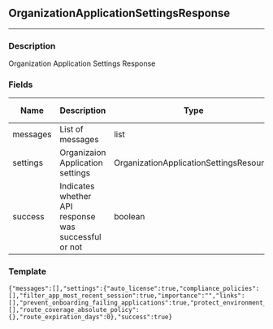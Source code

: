## OrganizationApplicationSettingsResponse
---
### Description
Organization Application Settings Response
### Fields
| Name | Description | Type | Allowed Values | Required |
| ---- | ----------- | ---- | -------------- | -------- |
| messages | List of messages | list |  | false |
| settings | Organizaion Application settings | OrganizationApplicationSettingsResource |  | false |
| success | Indicates whether API response was successful or not | boolean |  | false |
### Template
```
{"messages":[],"settings":{"auto_license":true,"compliance_policies":[],"filter_app_most_recent_session":true,"importance":"","links":[],"prevent_onboarding_failing_applications":true,"protect_environment_displayed_in_vulnerability_grid":"","remediation_policies":[],"route_coverage_absolute_policy":{},"route_expiration_days":0},"success":true}
```
